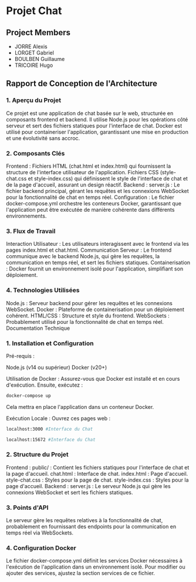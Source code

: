 # Projet Chat

## Project Members

- JORRE Alexis
- LORGET Gabriel
- BOULBEN Guillaume
- TRICOIRE Hugo

## Rapport de Conception de l'Architecture

### 1. Aperçu du Projet

Ce projet est une application de chat basée sur le web, structurée en composants frontend et backend. Il utilise Node.js pour les opérations côté serveur et sert des fichiers statiques pour l'interface de chat. Docker est utilisé pour containeriser l'application, garantissant une mise en production et une évolutivité sans accroc.

### 2. Composants Clés

Frontend :
Fichiers HTML (chat.html et index.html) qui fournissent la structure de l'interface utilisateur de l'application.
Fichiers CSS (style-chat.css et style-index.css) qui définissent le style de l'interface de chat et de la page d'accueil, assurant un design réactif.
Backend :
server.js : Le fichier backend principal, gérant les requêtes et les connexions WebSocket pour la fonctionnalité de chat en temps réel.
Configuration :
Le fichier docker-compose.yml orchestre les conteneurs Docker, garantissant que l'application peut être exécutée de manière cohérente dans différents environnements.

### 3. Flux de Travail

Interaction Utilisateur : Les utilisateurs interagissent avec le frontend via les pages index.html et chat.html.
Communication Serveur : Le frontend communique avec le backend Node.js, qui gère les requêtes, la communication en temps réel, et sert les fichiers statiques.
Containerisation : Docker fournit un environnement isolé pour l'application, simplifiant son déploiement.

### 4. Technologies Utilisées

Node.js : Serveur backend pour gérer les requêtes et les connexions WebSocket.
Docker : Plateforme de containerisation pour un déploiement cohérent.
HTML/CSS : Structure et style du frontend.
WebSockets : Probablement utilisé pour la fonctionnalité de chat en temps réel.
Documentation Technique

### 1. Installation et Configuration

Pré-requis :

Node.js (v14 ou supérieur)
Docker (v20+)

Utilisation de Docker : Assurez-vous que Docker est installé et en cours d'exécution. Ensuite, exécutez :
```bash
docker-compose up
```
Cela mettra en place l'application dans un conteneur Docker.

Exécution Locale : Ouvrez ces pages web :
```bash
localhost:3000 #Interface du Chat
```
```bash
localhost:15672 #Interface du Chat
```

### 2. Structure du Projet

Frontend :
public/ : Contient les fichiers statiques pour l'interface de chat et la page d'accueil.
chat.html : Interface de chat.
index.html : Page d'accueil.
style-chat.css : Styles pour la page de chat.
style-index.css : Styles pour la page d'accueil.
Backend :
server.js : Le serveur Node.js qui gère les connexions WebSocket et sert les fichiers statiques.

### 3. Points d'API

Le serveur gère les requêtes relatives à la fonctionnalité de chat, probablement en fournissant des endpoints pour la communication en temps réel via WebSockets.

### 4. Configuration Docker

Le fichier docker-compose.yml définit les services Docker nécessaires à l'exécution de l'application dans un environnement isolé. Pour modifier ou ajouter des services, ajustez la section services de ce fichier.
